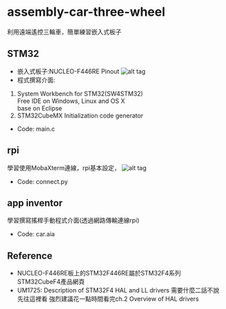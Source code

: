 # assembly-car-three-wheel
利用遠端遙控三輪車，簡單練習嵌入式板子
## STM32
* 嵌入式板子:NUCLEO-F446RE Pinout
![alt tag](https://i.imgur.com/9fsKBj6.png)
* 程式撰寫介面:
1. System Workbench for STM32(SW4STM32)\
Free IDE on Windows, Linux and OS X\
base on Eclipse
2. STM32CubeMX
Initialization code generator
* Code: main.c

## rpi
學習使用MobaXterm連線，rpi基本設定，
![alt tag](https://i.imgur.com/3HhaTu3.png)
* Code: connect.py 

## app inventor
學習撰寫搖桿手動程式介面(透過網路傳輸連線rpi)
* Code: car.aia

## Reference
* NUCLEO-F446RE板上的STM32F446RE屬於STM32F4系列
STM32CubeF4產品網頁
* UM1725: Description of STM32F4 HAL and LL drivers
需要什麼二話不說先往這裡看
強烈建議花一點時間看完ch.2 Overview of HAL drivers

